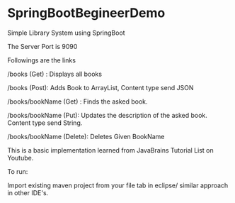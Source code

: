 # SpringBootBegineerDemo
Simple Library System using SpringBoot 


The Server Port is 9090

Followings are the links

/books (Get) : Displays all books 


/books (Post): Adds Book to ArrayList, Content type send JSON 


/books/bookName (Get) : Finds the asked book. 


/books/bookName (Put): Updates the description of the asked book. Content type send String.


/books/bookName (Delete): Deletes Given BookName

This is a basic implementation learned from JavaBrains Tutorial List on Youtube. 


To run:

Import existing maven project from your file tab in eclipse/ similar approach in other IDE's.
